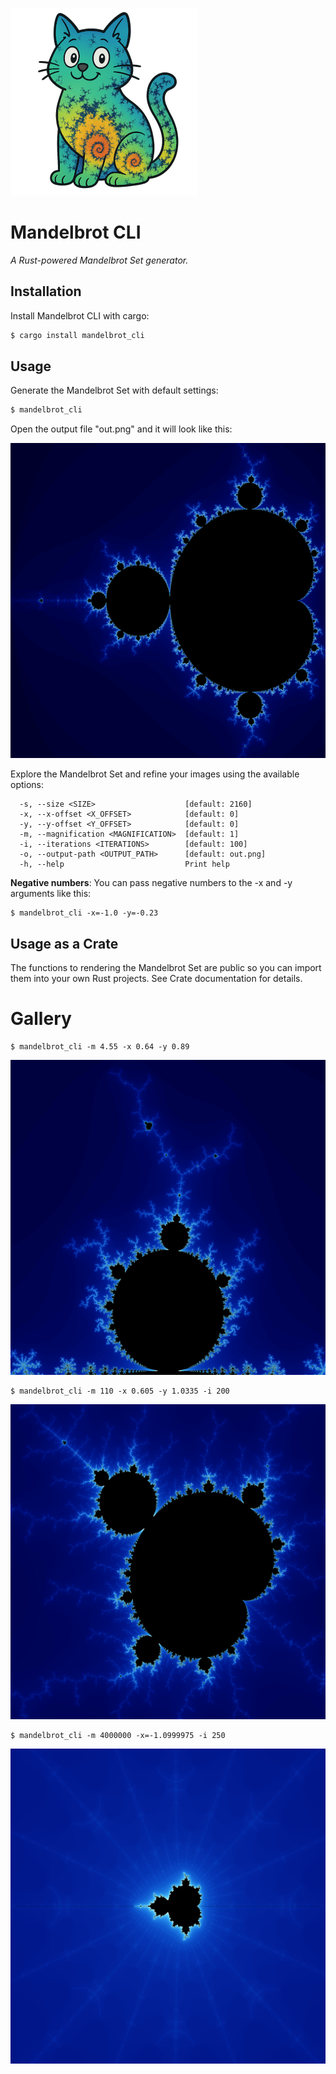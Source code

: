 ![a Mandelbrot cat](mandelbrot_cat.png "Mandelbrot CLI")

# Mandelbrot CLI

_A Rust-powered Mandelbrot Set generator._

## Installation

Install Mandelbrot CLI with cargo:

```bash
$ cargo install mandelbrot_cli
```

## Usage

Generate the Mandelbrot Set with default settings:

```bash
$ mandelbrot_cli
```

Open the output file "out.png" and it will look like this:

![out.png](example_out.png "out.png")

Explore the Mandelbrot Set and refine your images using the available options:

```
  -s, --size <SIZE>                    [default: 2160]
  -x, --x-offset <X_OFFSET>            [default: 0]
  -y, --y-offset <Y_OFFSET>            [default: 0]
  -m, --magnification <MAGNIFICATION>  [default: 1]
  -i, --iterations <ITERATIONS>        [default: 100]
  -o, --output-path <OUTPUT_PATH>      [default: out.png]
  -h, --help                           Print help
```

**Negative numbers**: You can pass negative numbers to the -x and -y arguments like this:

```
$ mandelbrot_cli -x=-1.0 -y=-0.23
```

## Usage as a Crate

The functions to rendering the Mandelbrot Set are public so you can import them into your own Rust projects.  See Crate documentation for details.

# Gallery

```
$ mandelbrot_cli -m 4.55 -x 0.64 -y 0.89 
```

![example1.png](example1.png "example1.png")

```
$ mandelbrot_cli -m 110 -x 0.605 -y 1.0335 -i 200 
```

![example2.png](example2.png "example2.png")

```
$ mandelbrot_cli -m 4000000 -x=-1.0999975 -i 250
```

![example3.png](example3.png "example3.png")